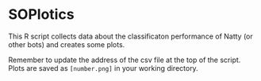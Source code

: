 # SOPlotics

This R script collects data about the classificaton performance of Natty (or other bots) and creates some plots.

Remember to update the address of the csv file at the top of the script. Plots are saved as `[number.png]` in your working directory.
